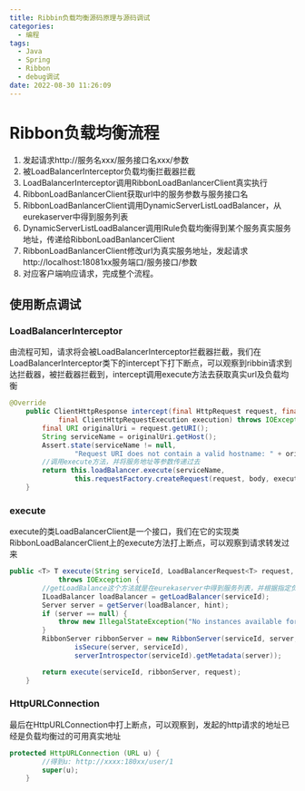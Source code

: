 ```yaml
---
title: Ribbin负载均衡源码原理与源码调试
categories:
  - 编程
tags:
  - Java
  - Spring
  - Ribbon
  - debug调试
date: 2022-08-30 11:26:09
---
```


# Ribbon负载均衡流程
1. 发起请求http://服务名xxx/服务接口名xxx/参数
2. 被LoadBalancerInterceptor负载均衡拦截器拦截
3. LoadBalancerInterceptor调用RibbonLoadBanlancerClient真实执行
4. RibbonLoadBanlancerClient获取url中的服务参数与服务接口名
5. RibbonLoadBanlancerClient调用DynamicServerListLoadBalancer，从eurekaserver中得到服务列表
6. DynamicServerListLoadBalancer调用IRule负载均衡得到某个服务真实服务地址，传递给RibbonLoadBanlancerClient
7. RibbonLoadBanlancerClient修改url为真实服务地址，发起请求http://localhost:18081xx服务端口/服务接口/参数
8. 对应客户端响应请求，完成整个流程。

## 使用断点调试
### LoadBalancerInterceptor
由流程可知，请求将会被LoadBalancerInterceptor拦截器拦截，我们在LoadBalancerInterceptor类下的intercept下打下断点，可以观察到ribbin请求到达拦截器，被拦截器拦截到，intercept调用execute方法去获取真实url及负载均衡
```java
@Override
	public ClientHttpResponse intercept(final HttpRequest request, final byte[] body,
			final ClientHttpRequestExecution execution) throws IOException {
		final URI originalUri = request.getURI();
		String serviceName = originalUri.getHost();
		Assert.state(serviceName != null,
				"Request URI does not contain a valid hostname: " + originalUri);
		//调用execute方法，并将服务地址等参数传递过去
		return this.loadBalancer.execute(serviceName,
				this.requestFactory.createRequest(request, body, execution));
	}
```

### execute
execute的类LoadBalancerClient是一个接口，我们在它的实现类RibbonLoadBalancerClient上的execute方法打上断点，可以观察到请求转发过来
```java
public <T> T execute(String serviceId, LoadBalancerRequest<T> request, Object hint)
			throws IOException {
		//getLoadBalance这个方法就是在eurekaserver中得到服务列表，并根据指定负载均衡算法得到一个真实可用的服务地址返回，默认算法是ZoneAvoidanceRule，区域轮询
		ILoadBalancer loadBalancer = getLoadBalancer(serviceId);
		Server server = getServer(loadBalancer, hint);
		if (server == null) {
			throw new IllegalStateException("No instances available for " + serviceId);
		}
		RibbonServer ribbonServer = new RibbonServer(serviceId, server,
				isSecure(server, serviceId),
				serverIntrospector(serviceId).getMetadata(server));

		return execute(serviceId, ribbonServer, request);
	}
```
### HttpURLConnection
最后在HttpURLConnection中打上断点，可以观察到，发起的http请求的地址已经是负载均衡过的可用真实地址
```java
protected HttpURLConnection (URL u) {
		//得到u: http://xxxx:180xx/user/1
        super(u);
    }
```
